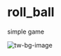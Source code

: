 # roll_ball
simple game

![tw-bg-image](https://user-images.githubusercontent.com/43744190/201802302-0ab0a9bf-89dd-40b8-9ff5-9dbda26979e3.jpg)
